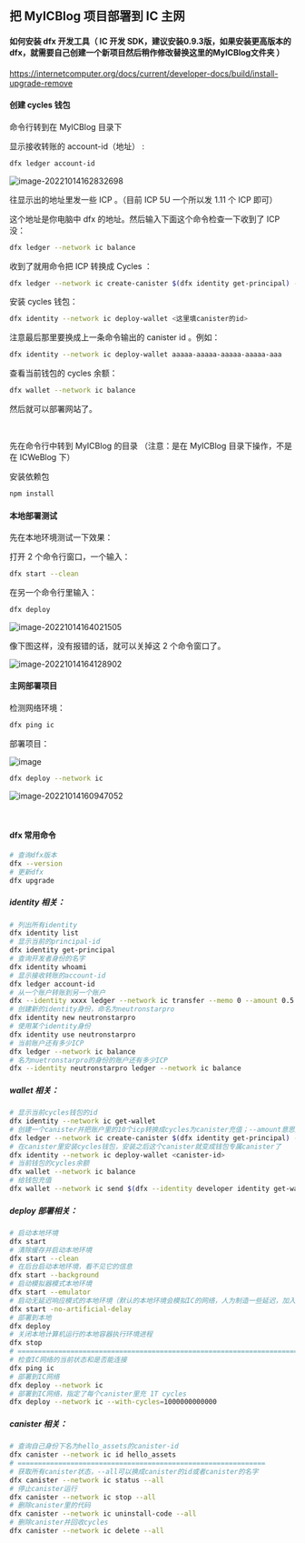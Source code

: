 ## 把 MyICBlog 项目部署到 IC 主网

#### 如何安装 dfx 开发工具（ IC 开发 SDK，建议安装0.9.3版，如果安装更高版本的dfx，就需要自己创建一个新项目然后稍作修改替换这里的MyICBlog文件夹 ）

https://internetcomputer.org/docs/current/developer-docs/build/install-upgrade-remove



#### 创建 cycles 钱包

命令行转到在 MyICBlog 目录下

显示接收转账的 account-id（地址） : 

```bash
dfx ledger account-id
```

![image-20221014162832698](assets/如何把项目部署到IC主网/image-20221014162832698.png)

往显示出的地址里发一些 ICP 。（目前 ICP 5U 一个所以发 1.11 个 ICP 即可）

这个地址是你电脑中 dfx 的地址。然后输入下面这个命令检查一下收到了 ICP 没：

```bash
dfx ledger --network ic balance
```

收到了就用命令把 ICP 转换成 Cycles ：

```bash
dfx ledger --network ic create-canister $(dfx identity get-principal) --amount 1.1
```

安装 cycles 钱包：

```bash
dfx identity --network ic deploy-wallet <这里填canister的id>
```

注意最后那里要换成上一条命令输出的 canister id 。例如：

```bash
dfx identity --network ic deploy-wallet aaaaa-aaaaa-aaaaa-aaaaa-aaa
```

查看当前钱包的 cycles 余额：

```bash
dfx wallet --network ic balance
```

然后就可以部署网站了。

<br>

先在命令行中转到 MyICBlog 的目录 （注意：是在 MyICBlog 目录下操作，不是在 ICWeBlog 下）

安装依赖包

```bash
npm install
```

#### 本地部署测试

先在本地环境测试一下效果：

打开 2 个命令行窗口，一个输入：

```bash
dfx start --clean
```

在另一个命令行里输入：

```bash
dfx deploy
```

![image-20221014164021505](assets/如何把项目部署到IC主网/image-20221014164021505.png)

像下图这样，没有报错的话，就可以关掉这 2 个命令窗口了。

![image-20221014164128902](assets/如何把项目部署到IC主网/image-20221014164128902.png)



#### 主网部署项目

检测网络环境：

```bash
dfx ping ic
```

部署项目：

![image](assets/如何把项目部署到IC主网/195795044-e8b05769-ea7a-4558-83c6-b5d8a68b84a2.png)

```bash
dfx deploy --network ic
```

![image-20221014160947052](assets/如何把项目部署到IC主网/image-20221014160947052.png)



<br>

#### dfx 常用命令

```bash
# 查询dfx版本
dfx --version
# 更新dfx
dfx upgrade
```



##### identity 相关：

```bash
# 列出所有identity
dfx identity list
# 显示当前的principal-id
dfx identity get-principal
# 查询开发者身份的名字
dfx identity whoami
# 显示接收转账的account-id
dfx ledger account-id
# 从一个账户转账到另一个账户
dfx --identity xxxx ledger --network ic transfer --memo 0 --amount 0.5
# 创建新的identity身份，命名为neutronstarpro
dfx identity new neutronstarpro
# 使用某个identity身份
dfx identity use neutronstarpro
# 当前账户还有多少ICP
dfx ledger --network ic balance
# 名为nuetronstarpro的身份的账户还有多少ICP
dfx --identity neutronstarpro ledger --network ic balance
```



##### wallet 相关：

```bash
# 显示当前cycles钱包的id
dfx identity --network ic get-wallet
# 创建一个canister并把账户里的10个icp转换成cycles为canister充值；--amount意思是将指定的ICP转换为cycles
dfx ledger --network ic create-canister $(dfx identity get-principal) --amount 10
# 在canister里安装cycles钱包，安装之后这个canister就变成钱包专属canister了
dfx identity --network ic deploy-wallet <canister-id>
# 当前钱包的cycles余额
dfx wallet --network ic balance
# 给钱包充值
dfx wallet --network ic send $(dfx --identity developer identity get-wallet) 80000590000
```



##### deploy 部署相关：

```bash
# 启动本地环境
dfx start
# 清除缓存并启动本地环境
dfx start --clean
# 在后台启动本地环境，看不见它的信息
dfx start --background
# 启动模拟器模式本地环境
dfx start --emulator
# 启动无延迟响应模式的本地环境（默认的本地环境会模拟IC的网络，人为制造一些延迟，加入了达成共识的时间）
dfx start -no-artificial-delay
# 部署到本地
dfx deploy
# 关闭本地计算机运行的本地容器执行环境进程
dfx stop
# ====================================================================================
# 检查IC网络的当前状态和是否能连接
dfx ping ic
# 部署到IC网络
dfx deploy --network ic
# 部署到IC网络，指定了每个canister里充 1T cycles
dfx deploy --network ic --with-cycles=1000000000000
```



##### canister 相关：

```bash
# 查询自己身份下名为hello_assets的canister-id
dfx canister --network ic id hello_assets
# =============================================================
# 获取所有canister状态，--all可以换成canister的id或者canister的名字
dfx canister --network ic status --all
# 停止canister运行
dfx canister --network ic stop --all
# 删除canister里的代码
dfx canister --network ic uninstall-code --all
# 删除canister并回收cycles
dfx canister --network ic delete --all
```

